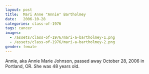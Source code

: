 ```yaml
---
layout: post
title:  Mari Anne "Annie" Bartholmey
date:   2006-10-28
categories: class-of-1976
tags: cancer
images:
  - /assets/class-of-1976/mari-a-bartholmey-1.png
  - /assets/class-of-1976/mari-a-bartholmey-2.png
gender: female
---
```

Annie, aka Annie Marie Johnson, passed away October 28, 2006 in Portland, OR.  She was 48 years old.
